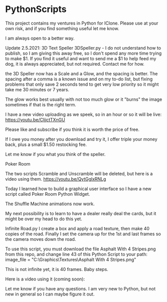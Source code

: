 # PythonScripts
This project contains my ventures in Python for IClone. Please use at your own risk, and if you find something useful let me know.

I am always open to a better way.

Update 2.5.2021: 3D Text Speller
3DSpeller.py    - I do not understand how to publish, so I am giving this away free, so I don't spend any more time trying to make $1.
If you find it useful and want to send me a $1 to help feed my dog, it is always appreciated, but not required. Contact me for how.

the 3D Speller now has a Scale and a Glow, and the spacing is better.
The spacing after a comma is a known issue and on my to-do list, but fixing problems that only save 2 seconds tend to get very low priority so it might take me 30 minutes or 7 years.

The glow works best usually with not too much glow or it "burns" the image sometimes if that is the right term.

I have a new video uploading as we speek, so in an hour or so it will be live: https://youtu.be/CljjctTXnGU

Please like and subscribe if you think it is worth the price of free.

If I owe you money after you download and try it, I offer triple your money back, plus a small $1.50 restocking fee.

Let me know if you what you think of the speller.

Poker Room

The two scripts Scramble and Unscramble will be deleted, but here is a video using them.
https://youtu.be/QytGglxRNLg

Today I learned how to build a graphical user interface so I have a new script called Poker Room Python Widget.

The Shuffle Machine animations now work.

My next possibility is to learn to have a dealer really deal the cards, but it might be over my head to do this yet.

Infinite Road.py
I create a box and apply a road texture, then make 40 copies of the road.
Finally I set the camera up for the 1st and last frames so the camera moves down the road.

To use this script, you must download the file Asphalt With 4 Stripes.png from this repo, and change line 43 of this Python Script to your path:
    image_file = "C:\\Graphics\\Textures\Asphalt With 4 Stripes.png"

This is not infinite yet, it is 40 frames. Baby steps.

Here is a video using it (coming soon):

Let me know if you have any questions. I am very new to Python, but not new in general so I can maybe figure it out.

